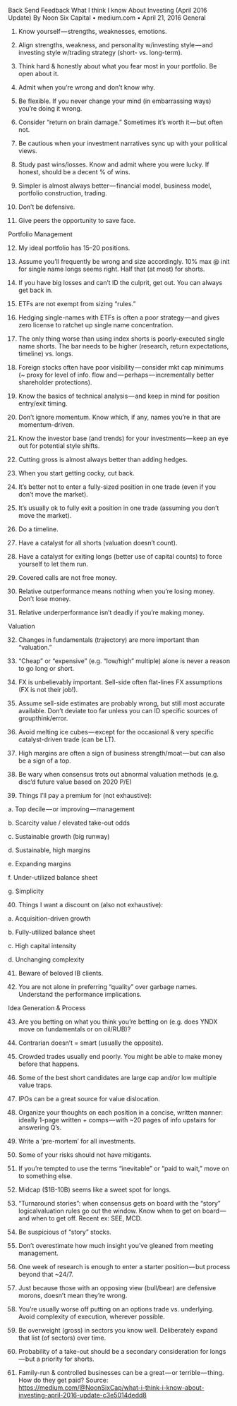 
Back Send Feedback
What I think I know About Investing (April 2016 Update)
By  Noon Six Capital •  medium.com • April 21, 2016
General

1. Know yourself — strengths, weaknesses, emotions.

2. Align strengths, weakness, and personality w/investing style — and investing style w/trading strategy (short- vs. long-term).

3. Think hard & honestly about what you fear most in your portfolio. Be open about it.

4. Admit when you’re wrong and don’t know why.

5. Be flexible. If you never change your mind (in embarrassing ways) you’re doing it wrong.

6. Consider “return on brain damage.” Sometimes it’s worth it — but often not.

7. Be cautious when your investment narratives sync up with your political views.

8. Study past wins/losses. Know and admit where you were lucky. If honest, should be a decent % of wins.

9. Simpler is almost always better — financial model, business model, portfolio construction, trading.

10. Don’t be defensive.

11. Give peers the opportunity to save face.

Portfolio Management

12. My ideal portfolio has 15–20 positions.

13. Assume you’ll frequently be wrong and size accordingly. 10% max @ init for single name longs seems right. Half that (at most) for shorts.

14. If you have big losses and can’t ID the culprit, get out. You can always get back in.

15. ETFs are not exempt from sizing “rules.”

16. Hedging single-names with ETFs is often a poor strategy — and gives zero license to ratchet up single name concentration.

17. The only thing worse than using index shorts is poorly-executed single name shorts. The bar needs to be higher (research, return expectations, timeline) vs. longs.

18. Foreign stocks often have poor visibility — consider mkt cap minimums (~ proxy for level of info. flow and — perhaps — incrementally better shareholder protections).

19. Know the basics of technical analysis — and keep in mind for position entry/exit timing.

20. Don’t ignore momentum. Know which, if any, names you’re in that are momentum-driven.

21. Know the investor base (and trends) for your investments — keep an eye out for potential style shifts.

22. Cutting gross is almost always better than adding hedges.

23. When you start getting cocky, cut back.

24. It’s better not to enter a fully-sized position in one trade (even if you don’t move the market).

25. It’s usually ok to fully exit a position in one trade (assuming you don’t move the market).

26. Do a timeline.

27. Have a catalyst for all shorts (valuation doesn’t count).

28. Have a catalyst for exiting longs (better use of capital counts) to force yourself to let them run.

29. Covered calls are not free money.

30. Relative outperformance means nothing when you’re losing money. Don’t lose money.

31. Relative underperformance isn’t deadly if you’re making money.

Valuation

32. Changes in fundamentals (trajectory) are more important than “valuation.”

33. “Cheap” or “expensive” (e.g. “low/high” multiple) alone is never a reason to go long or short.

34. FX is unbelievably important. Sell-side often flat-lines FX assumptions (FX is not their job!).

35. Assume sell-side estimates are probably wrong, but still most accurate available. Don’t deviate too far unless you can ID specific sources of groupthink/error.

36. Avoid melting ice cubes — except for the occasional & very specific catalyst-driven trade (can be LT).

37. High margins are often a sign of business strength/moat — but can also be a sign of a top.

38. Be wary when consensus trots out abnormal valuation methods (e.g. disc’d future value based on 2020 P/E)

39. Things I’ll pay a premium for (not exhaustive):

a. Top decile — or improving — management

b. Scarcity value / elevated take-out odds

c. Sustainable growth (big runway)

d. Sustainable, high margins

e. Expanding margins

f. Under-utilized balance sheet

g. Simplicity

40. Things I want a discount on (also not exhaustive):

a. Acquisition-driven growth

b. Fully-utilized balance sheet

c. High capital intensity

d. Unchanging complexity

41. Beware of beloved IB clients.

42. You are not alone in preferring “quality” over garbage names. Understand the performance implications.

Idea Generation & Process

43. Are you betting on what you think you’re betting on (e.g. does YNDX move on fundamentals or on oil/RUB)?

44. Contrarian doesn’t = smart (usually the opposite).

45. Crowded trades usually end poorly. You might be able to make money before that happens.

46. Some of the best short candidates are large cap and/or low multiple value traps.

47. IPOs can be a great source for value dislocation.

48. Organize your thoughts on each position in a concise, written manner: ideally 1-page written + comps — with ~20 pages of info upstairs for answering Q’s.

49. Write a ‘pre-mortem’ for all investments.

50. Some of your risks should not have mitigants.

51. If you’re tempted to use the terms “inevitable” or “paid to wait,” move on to something else.

52. Midcap ($1B-10B) seems like a sweet spot for longs.

53. “Turnaround stories”: when consensus gets on board with the “story” logicalvaluation rules go out the window. Know when to get on board — and when to get off. Recent ex: SEE, MCD.

54. Be suspicious of “story” stocks.

55. Don’t overestimate how much insight you’ve gleaned from meeting management.

56. One week of research is enough to enter a starter position — but process beyond that ~24/7.

57. Just because those with an opposing view (bull/bear) are defensive morons, doesn’t mean they’re wrong.

58. You’re usually worse off putting on an options trade vs. underlying. Avoid complexity of execution, wherever possible.

59. Be overweight (gross) in sectors you know well. Deliberately expand that list (of sectors) over time.

60. Probability of a take-out should be a secondary consideration for longs — but a priority for shorts.

61. Family-run & controlled businesses can be a great — or terrible — thing. How do they get paid?
Source: https://medium.com/@NoonSixCap/what-i-think-i-know-about-investing-april-2016-update-c3e5014dedd8
